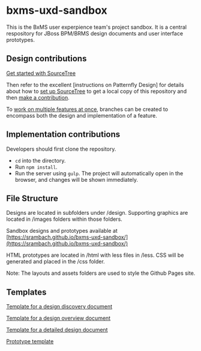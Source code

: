 # bxms-uxd-sandbox
This is the BxMS user experpience team's project sandbox. It is a central respository for JBoss BPM/BRMS design documents and user interface prototypes. 

## Design contributions
[Get started with SourceTree](https://www.sourcetreeapp.com/)

Then refer to the excellent [instructions on Patternfly Design] for details about how to [set up SourceTree](https://github.com/patternfly/patternfly-design/wiki/Git-Setup) to get a local copy of this repository and then [make a contribution](https://github.com/patternfly/patternfly-design/wiki/Contribution-Workflow).

To [work on multiple features at once](https://github.com/patternfly/patternfly-design/wiki/Multiple-Branches), branches can be created to encompass both the design and implementation of a feature.

## Implementation contributions
Developers should first clone the repository.
- `cd` into the directory.
- Run `npm install`.
- Run the server using `gulp`.
The project will automatically open in the browser, and changes will be shown immediately.

## File Structure
Designs are located in subfolders under /design. Supporting graphics are located in /images folders within those folders.

Sandbox designs and prototypes available at [https://srambach.github.io/bxms-uxd-sandbox/](https://srambach.github.io/bxms-uxd-sandbox/)

HTML prototypes are located in /html with less files in /less. CSS will be generated and placed in the /css folder.

Note: The layouts and assets folders are used to style the Github Pages site.

## Templates
[Template for a design discovery document](design/example/discovery)

[Template for a design overview document](design/example/overview)

[Template for a detailed design document](design/example/design)

[Prototype template](/html/prototype_template.html)
